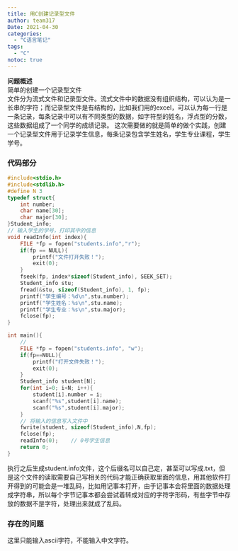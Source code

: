 ```yaml
---
title: 用C创建记录型文件
author: team317
Date: 2021-04-30
categories:  
  - "C语言笔记"
tags:  
  - "C"
notoc: true
---
```

**问题概述**  
简单的创建一个记录型文件  
文件分为流式文件和记录型文件。流式文件中的数据没有组织结构，可以认为是一长串的字符；而记录型文件是有结构的，比如我们用的excel，可以认为每一行是一条记录，每条记录中可以有不同类型的数据，如字符型的姓名，浮点型的分数，这些数据组成了一个同学的成绩记录。<!--more-->
这次需要做的就是简单的做个实践，创建一个记录型文件用于记录学生信息，每条记录包含学生姓名，学生专业课程，学生学号。

### 代码部分
```C
#include<stdio.h>
#include<stdlib.h>
#define N 3
typedef struct{
	int number;
	char name[30];
	char major[30];
}Student_info;
// 输入学生的学号，打印其中的信息
void readInfo(int index){
	FILE *fp = fopen("students.info","r");
	if(fp == NULL){
		printf("文件打开失败！");
		exit(0);
	}
	fseek(fp, index*sizeof(Student_info), SEEK_SET);
	Student_info stu;
	fread(&stu, sizeof(Student_info), 1, fp);
	printf("学生编号：%d\n",stu.number);
	printf("学生姓名：%s\n",stu.name);
	printf("学生专业：%s\n",stu.major);
	fclose(fp);
}

int main(){
	// 
	FILE *fp = fopen("students.info", "w");
	if(fp==NULL){
		printf("打开文件失败！");
		exit(0);
	}
	Student_info student[N];
	for(int i=0; i<N; i++){
		student[i].number = i;
		scanf("%s",student[i].name);
		scanf("%s",student[i].major);
	}
	// 将输入的信息写入文件中
	fwrite(student, sizeof(Student_info),N,fp);
	fclose(fp);
	readInfo(0);	// 0号学生信息
	return 0;
}

```
执行之后生成student.info文件，这个后缀名可以自己定，甚至可以写成.txt，但是这个文件的读取需要自己写相关的代码才能正确获取里面的信息，用其他软件打开得到的可能会是一堆乱码，比如用记事本打开，由于记事本会将里面的数据处理成字符串，所以每个字节记事本都会尝试着转成对应的字符字形码，有些字节中存放的数据不是字符，处理出来就成了乱码。
### 存在的问题
这里只能输入ascii字符，不能输入中文字符。
